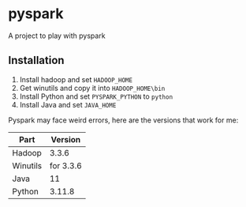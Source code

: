 # pyspark

A project to play with pyspark

## Installation 

1. Install hadoop and set `HADOOP_HOME`
2. Get winutils and copy it into `HADOOP_HOME\bin`
3. Install Python and set `PYSPARK_PYTHON` to `python`
4. Install Java and set `JAVA_HOME`


Pyspark may face weird errors, here are the versions that work for me:


| Part | Version |
|-------|--------|
| Hadoop | 3.3.6 |
| Winutils | for 3.3.6 |
| Java | 11 |
| Python | 3.11.8 |
